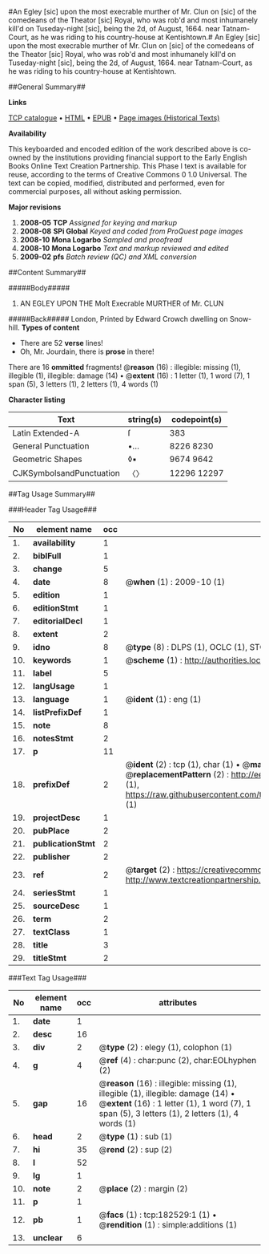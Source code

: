 #An Egley [sic] upon the most execrable murther of Mr. Clun on [sic] of the comedeans of the Theator [sic] Royal, who was rob'd and most inhumanely kill'd on Tuseday-night [sic], being the 2d, of August, 1664. near Tatnam-Court, as he was riding to his country-house at Kentishtown.#
An Egley [sic] upon the most execrable murther of Mr. Clun on [sic] of the comedeans of the Theator [sic] Royal, who was rob'd and most inhumanely kill'd on Tuseday-night [sic], being the 2d, of August, 1664. near Tatnam-Court, as he was riding to his country-house at Kentishtown.

##General Summary##

**Links**

[TCP catalogue](http://www.ota.ox.ac.uk/tcp/)  • 
[HTML](http://tei.it.ox.ac.uk/tcp/Texts-HTML/free/B03/B03276.html)  • 
[EPUB](http://tei.it.ox.ac.uk/tcp/Texts-EPUB/free/B03/B03276.epub) • 
[Page images (Historical Texts)](https://data.historicaltexts.jisc.ac.uk/view?pubId=eebo-99890178e&pageId=eebo-99890178e-182529-1)

**Availability**

This keyboarded and encoded edition of the
	       work described above is co-owned by the institutions
	       providing financial support to the Early English Books
	       Online Text Creation Partnership. This Phase I text is
	       available for reuse, according to the terms of Creative
	       Commons 0 1.0 Universal. The text can be copied,
	       modified, distributed and performed, even for
	       commercial purposes, all without asking permission.

**Major revisions**

1. __2008-05__ __TCP__ *Assigned for keying and markup*
1. __2008-08__ __SPi Global__ *Keyed and coded from ProQuest page images*
1. __2008-10__ __Mona Logarbo__ *Sampled and proofread*
1. __2008-10__ __Mona Logarbo__ *Text and markup reviewed and edited*
1. __2009-02__ __pfs__ *Batch review (QC) and XML conversion*

##Content Summary##

#####Body#####

1. AN EGLEY UPON THE Moſt Execrable MURTHER of Mr. CLUN

#####Back#####
London, Printed by Edward Crowch dwelling on Snow-hill.
**Types of content**

  * There are 52 **verse** lines!
  * Oh, Mr. Jourdain, there is **prose** in there!

There are 16 **ommitted** fragments! 
 @__reason__ (16) : illegible: missing (1), illegible (1), illegible: damage (14)  •  @__extent__ (16) : 1 letter (1), 1 word (7), 1 span (5), 3 letters (1), 2 letters (1), 4 words (1)

**Character listing**


|Text|string(s)|codepoint(s)|
|---|---|---|
|Latin Extended-A|ſ|383|
|General Punctuation|•…|8226 8230|
|Geometric Shapes|◊▪|9674 9642|
|CJKSymbolsandPunctuation|〈〉|12296 12297|

##Tag Usage Summary##

###Header Tag Usage###

|No|element name|occ|attributes|
|---|---|---|---|
|1.|__availability__|1||
|2.|__biblFull__|1||
|3.|__change__|5||
|4.|__date__|8| @__when__ (1) : 2009-10 (1)|
|5.|__edition__|1||
|6.|__editionStmt__|1||
|7.|__editorialDecl__|1||
|8.|__extent__|2||
|9.|__idno__|8| @__type__ (8) : DLPS (1), OCLC (1), STC (3), EEBO-CITATION (1), PROQUEST (1), VID (1)|
|10.|__keywords__|1| @__scheme__ (1) : http://authorities.loc.gov/ (1)|
|11.|__label__|5||
|12.|__langUsage__|1||
|13.|__language__|1| @__ident__ (1) : eng (1)|
|14.|__listPrefixDef__|1||
|15.|__note__|8||
|16.|__notesStmt__|2||
|17.|__p__|11||
|18.|__prefixDef__|2| @__ident__ (2) : tcp (1), char (1)  •  @__matchPattern__ (2) : ([0-9\-]+):([0-9IVX]+) (1), (.+) (1)  •  @__replacementPattern__ (2) : http://eebo.chadwyck.com/downloadtiff?vid=$1&page=$2 (1), https://raw.githubusercontent.com/textcreationpartnership/Texts/master/tcpchars.xml#$1 (1)|
|19.|__projectDesc__|1||
|20.|__pubPlace__|2||
|21.|__publicationStmt__|2||
|22.|__publisher__|2||
|23.|__ref__|2| @__target__ (2) : https://creativecommons.org/publicdomain/zero/1.0/ (1), http://www.textcreationpartnership.org/docs/. (1)|
|24.|__seriesStmt__|1||
|25.|__sourceDesc__|1||
|26.|__term__|2||
|27.|__textClass__|1||
|28.|__title__|3||
|29.|__titleStmt__|2||


###Text Tag Usage###

|No|element name|occ|attributes|
|---|---|---|---|
|1.|__date__|1||
|2.|__desc__|16||
|3.|__div__|2| @__type__ (2) : elegy (1), colophon (1)|
|4.|__g__|4| @__ref__ (4) : char:punc (2), char:EOLhyphen (2)|
|5.|__gap__|16| @__reason__ (16) : illegible: missing (1), illegible (1), illegible: damage (14)  •  @__extent__ (16) : 1 letter (1), 1 word (7), 1 span (5), 3 letters (1), 2 letters (1), 4 words (1)|
|6.|__head__|2| @__type__ (1) : sub (1)|
|7.|__hi__|35| @__rend__ (2) : sup (2)|
|8.|__l__|52||
|9.|__lg__|1||
|10.|__note__|2| @__place__ (2) : margin (2)|
|11.|__p__|1||
|12.|__pb__|1| @__facs__ (1) : tcp:182529:1 (1)  •  @__rendition__ (1) : simple:additions (1)|
|13.|__unclear__|6||

